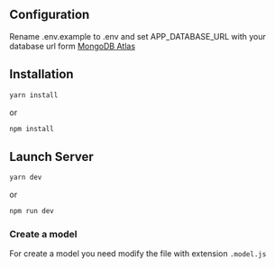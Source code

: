 

## Configuration

Rename .env.example to .env and set APP_DATABASE_URL with your database url
form [MongoDB Atlas](https://www.mongodb.com/es)

## Installation

```bash
yarn install
```

or

```bash
npm install
```

## Launch Server

```bash
yarn dev
```

or

```bash
npm run dev
```

### Create a model

For create a model you need modify the file with extension `.model.js`
